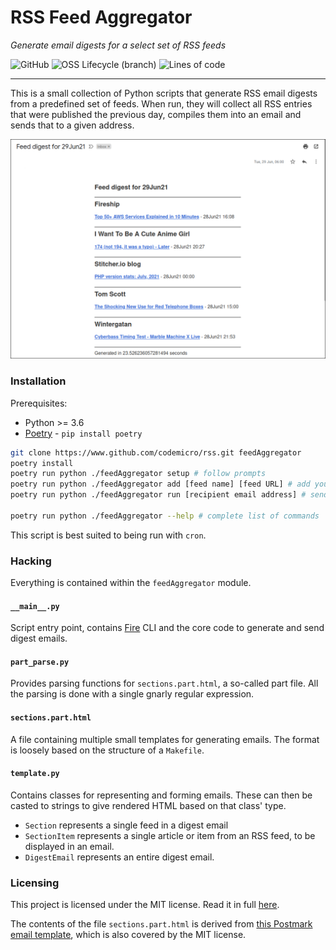 # RSS Feed Aggregator

*Generate email digests for a select set of RSS feeds*

![GitHub](https://img.shields.io/github/license/codemicro/rss) ![OSS Lifecycle (branch)](https://img.shields.io/osslifecycle/codemicro/rss/master) ![Lines of code](https://img.shields.io/tokei/lines/github/codemicro/rss) 

----

This is a small collection of Python scripts that generate RSS email digests from a predefined set of feeds. When run, they will collect all RSS entries that were published the previous day, compiles them into an email and sends that to a given address.

![Sample email](sample.png)

### Installation

Prerequisites:

* Python >= 3.6
* [Poetry](https://python-poetry.org/) - `pip install poetry`

```bash
git clone https://www.github.com/codemicro/rss.git feedAggregator
poetry install
poetry run python ./feedAggregator setup # follow prompts
poetry run python ./feedAggregator add [feed name] [feed URL] # add your first feed!
poetry run python ./feedAggregator run [recipient email address] # send the first digest

poetry run python ./feedAggregator --help # complete list of commands
```

This script is best suited to being run with `cron`.

### Hacking

Everything is contained within the `feedAggregator` module.

#### `__main__.py`

Script entry point, contains [Fire](https://github.com/google/python-fire) CLI and the core code to generate and send digest emails.

#### `part_parse.py`

Provides parsing functions for `sections.part.html`, a so-called part file. All the parsing is done with a single gnarly regular expression.

#### `sections.part.html`

A file containing multiple small templates for generating emails. The format is loosely based on the structure of a `Makefile`.

#### `template.py`

Contains classes for representing and forming emails. These can then be casted to strings to give rendered HTML based on that class' type. 

* `Section` represents a single feed in a digest email
* `SectionItem` represents a single article or item from an RSS feed, to be displayed in an email.
* `DigestEmail` represents an entire digest email.

### Licensing

This project is licensed under the MIT license. Read it in full [here](https://github.com/codemicro/rss/blob/master/LICENSE).

The contents of the file `sections.part.html` is derived from [this Postmark email template](https://github.com/wildbit/postmark-templates/blob/master/templates/plain/example/content.html), which is also covered by the MIT license.
